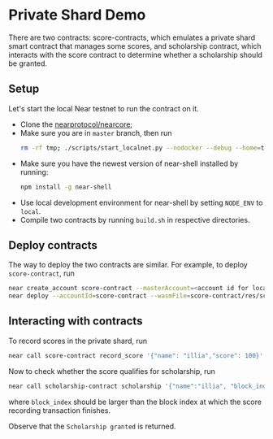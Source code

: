 # Private Shard Demo

There are two contracts: score-contracts, which emulates a private shard
smart contract that manages some scores, and scholarship contract, which
interacts with the score contract to determine whether a scholarship
should be granted.

## Setup
Let's start the local Near testnet to run the contract on it.

* Clone the [nearprotocol/nearcore](https://github.com/nearprotocol/nearcore);
* Make sure you are in `master` branch, then run
    ```bash
    rm -rf tmp; ./scripts/start_localnet.py --nodocker --debug --home=tmp
    ```
* Make sure you have the newest version of near-shell installed by running:
    ```bash
    npm install -g near-shell
    ```
* Use local development environment for near-shell by setting `NODE_ENV` to `local`.
* Compile two contracts by running `build.sh` in respective directories.

## Deploy contracts

The way to deploy the two contracts are similar. For example, to deploy `score-contract`, run
```bash
near create_account score-contract --masterAccount=<account id for localnet> --homeDir=../nearcore/tmp
near deploy --accountId=score-contract --wasmFile=score-contract/res/score_contract.wasm
```

## Interacting with contracts

To record scores in the private shard, run
```bash
near call score-contract record_score '{"name": "illia","score": 100}' --accountId=score-contract --gas=100000000000000
```

Now to check whether the score qualifies for scholarship, run
```bash
near call scholarship-contract scholarship '{"name":"illia", "block_index":<block_index>}' --accountId=scholarship-contract --gas=10000000000000000
```

where `block_index` should be larger than the block index at which the score recording transaction finishes.

Observe that the `Scholarship granted` is returned.
